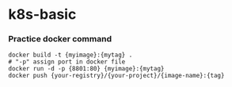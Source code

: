 # k8s-basic 

### Practice docker command 

```Docker
docker build -t {myimage}:{mytag} .
# "-p" assign port in docker file
docker run -d -p {8801:80} {myimage}:{mytag}
docker push {your-registry}/{your-project}/{image-name}:{tag}
```
